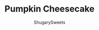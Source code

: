 ---
layout: ../../layouts/MarkdownPostLayout.astro
title: Pumpkin Cheesecake
author: ShugarySweets
pubDate: 2022-07-10
description: "Can&#x27;t decide pumpkin pie and cheesecake? This Pumpkin Pie Cheesecake is the best of both! Creamy cheesecake with swirls of pumpkin pie filling!"
image_url: https://www.shugarysweets.com/wp-content/uploads/2019/10/pumpkin-pie-cheesecake-facebook.jpg
tags: ["Pies and Tarts","American"]
calories: 280
protein: 6
carbohydrates: 36
fats: 13
fiber: 1
ingredients: ["10 graham cracker","2 teaspoons cinnamon","2 Tablespoons granulated sugar","7 Tablespoons unsalted butter, melted","3 packages (8 ounce each) cream cheese, softened","1 cup granulated sugar","2 Tablespoons all-purpose flour","3 large eggs, room temperature","2 large egg yolks, room temperature","1 Tablespoon vanilla extract","2/3 cup pure pumpkin puree","1/4 cup light brown sugar, packed","1 Tablespoon pumpkin pie spice","1 teaspoon cinnamon","whipped cream, optional"]
serves: 12
time: "6 hours 45 minutes"
prepTime: "20 minutes"
instructions: ["Preheat the oven to 325 degrees F. Add a large roasting pan with several inches of water onto the lowest rack of the oven. Grease the bottom and sides of a 9-inch springform pan with shortening or butter. Set aside.","Start by making the crust. Add the graham crackers, sugar, and cinnamon to a food processor, and run at high speed until the graham crackers are fine crumbs.","Gradually pour in the melted butter while the food processor is running at low speed until well-mixed.","Pour the crumb mixture into the springform pan, and press them firmly into the base and slightly up the sides. Bake in the oven for 15 minutes.","While the crust is baking, make the cheesecake filling. In a large bowl, use an electric hand mixer and beat together the cream cheese, sugar, and flour until smooth. ","Pour in the eggs and egg yolks, one at a time, and beat until they are just mixed. Add the vanilla extract in with the last egg, and set aside.","Now make the pumpkin layer. Whisk the pumpkin puree, brown sugar, pumpkin pie spice, and cinnamon in a medium bowl.","Pour about a third of the cheesecake filling into the pumpkin filling and whisk until just combined.","Pour the remaining cheesecake mixture into the springform pan, and smooth it out to the edges.","Pour the pumpkin mixture over the cheesecake layer, and spread evenly over the top.","Put the springform pan into the oven, on the rack just above the pan of water (not into the pan of water).","Bake for 1 hour and 10 minutes in the preheated oven. Turn off the oven, but keep the cheesecake in there for another hour. Do not open the oven door. You want to keep the heat trapped in there.","Take the cheesecake out of the oven and rest on a cooling rack for at least 30 minutes.","Cover the cheesecake with foil or plastic wrap, and put it in the refrigerator for 4 hours or until the cake is firm. Overnight is best.","When ready to serve, run a knife around the edge of the springform pan. Release the latch and remove the outer ring. Serve chilled with whipped cream."]
nutrition: ["280 calories","36 grams carbohydrates","118 milligrams cholesterol","13 grams fat","1 grams fiber","6 grams protein","7 grams saturated fat","137 milligrams sodium","26 grams sugar","0 grams trans fat","5 grams unsaturated fat"]
---